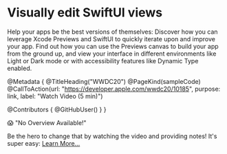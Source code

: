 # Visually edit SwiftUI views

Help your apps be the best versions of themselves: Discover how you can leverage Xcode Previews and SwiftUI to quickly iterate upon and improve your app. Find out how you can use the Previews canvas to build your app from the ground up, and view your interface in different environments like Light or Dark mode or with accessibility features like Dynamic Type enabled.

@Metadata {
   @TitleHeading("WWDC20")
   @PageKind(sampleCode)
   @CallToAction(url: "https://developer.apple.com/wwdc20/10185", purpose: link, label: "Watch Video (5 min)")

   @Contributors {
      @GitHubUser(<replace this with your GitHub handle>)
   }
}

😱 "No Overview Available!"

Be the hero to change that by watching the video and providing notes! It's super easy:
 [Learn More…](https://wwdcnotes.github.io/WWDCNotes/documentation/wwdcnotes/contributing)
